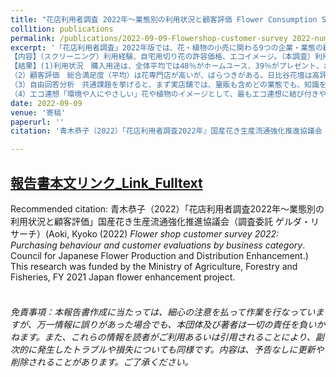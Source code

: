 ```yaml
---
title: "花店利用者調査 2022年～業態別の利用状況と顧客評価 Flower Consumption Survey:Trends in flower and plant consumption in Japan"
collìtion: publications
permalink: /publications/2022-09-09-Flowershop-customer-survey 2022-number-22.md
excerpt: '「花店利用者調査」2022年版では、花・植物の小売に関わる9つの企業・業態の顧客（最近1年間利用者 全1005名、2022年2月実施）を対象に、利用状況と評価を調べた。
【内容】（スクリーニング）利用経験、自宅用切り花の許容価格、エコイメージ。（本調査）利用頻度、1回当たりの利用金額、用途、購入内容、花・植物への関与の度合（愛着度）、顧客満足（CS）関連指標（品質、コスパ、総合満足、情緒的充足、継続利用意向、共感度、推奨（口コミ）意向）、花店利用時重視度と顧客満足との相関、よい点、改善してほしい点に関する自由回答テキスト分析。  
【結果】(1)利用状況　購入用途は、全体平均では48％がホームユース、39％がプレゼント、お供え23％。花専門店では半数以上がギフト、スーパーはお供え用が4割。観葉植物や雑貨販売が多いのが、複合店（花・植物とカフェなど併設）とカインズ。青フラと生花店では、利用者の1割程度が花瓶や鉢を購入。利用1回当たり購入金額は、全体平均2169円。スーパー868円。日比谷花壇4566円。日比谷花壇は「品質」（52%）、青フラは「立地」（56%）と「ついで買い」（45%）が上位の利用理由。花専門店では16%が固定客で「必ず当店を利用」。スーパーは「10回のうち1回以下」（24%）が多く日和見的。  
（2）顧客評価　総合満足度（平均）は花専門店が高いが、ばらつきがある。日比谷花壇は高評価層が厚く、1回当たり購入額は平均の2倍超でもコスパへの納得感も高い。対照的に、スーパーの花への品質評価は厳しく、品質に対するバリュー感としてのコスパ訴求も難しい。ダークホースともいえるのがカフェや雑貨と花・植物を同時に扱う複合店で、一定のファンの支持を集めており、一部の顧客評価は花の既存業態を凌ぐ。店舗の「空間」や、そこで過ごす「時間」の体験価値が魅力となっている。また「植物のケアの相談ができること」が顧客満足との相関が高く、より「サービス」に軸足を移した花店の価値軸を形作っており、注視すべき業態といえるのではないか。  
（3）自由回答分析　共通課題を挙げると、まず実店舗では、量販も含めどの業態でも、知識を持ち個別に相談できるスタッフの存在が、ユーザーに強い印象を残している。一歩上の満足には、人材の動機づけと活かし方が問われる。また、ロス削減につながる売り方、規格外品やセット販売の要望は随所にみられる。花や植物の既存の規格や売り方にこだわらず、柔軟な商品政策があってもよいのではないか。  
（4）エコ連想「環境や人にやさしい」花や植物のイメージとして、最もエコ連想に結び付きやすい要素は、「旬の花・植物」（28％）。次いで「オーガニック」24%、「地産地消」23%。スーパー利用者間では、「過剰包装なし」や「プラスチック不使用」が上位に来ている。'
date: 2022-09-09
venue: '寄稿'
paperurl: ''
citation: '青木恭子（2022）「花店利用者調査2022年』国産花き生産流通強化推進協議会（調査委託 ゲルダ・リサーチ）'  

---
```

## [報告書本文リンク_Link_Fulltext](https://www.researchgate.net/publication)  
Recommended citation: 青木恭子（2022）「花店利用者調査2022年～業態別の利用状況と顧客評価」国産花き生産流通強化推進協議会（調査委託 ゲルダ・リサーチ）(Aoki, Kyoko (2022) *Flower shop customer survey 2022: Purchasing behaviour and customer evaluations by business category*. Council for Japanese Flower Production and Distribution Enhancement.)  
This research was funded by the Ministry of Agriculture, Forestry and Fisheries, FY 2021 Japan flower enhancement project.  
<br>
###### 免責事項：本報告書作成に当たっては、細心の注意を払って作業を行なっていますが、万一情報に誤りがあった場合でも、本団体及び著者は一切の責任を負いかねます。また、これらの情報を読者がご利用あるいは引用されることにより、副次的に発生したトラブルや損失についても同様です。内容は、予告なしに更新や削除されることがあります。ご了承ください。  

